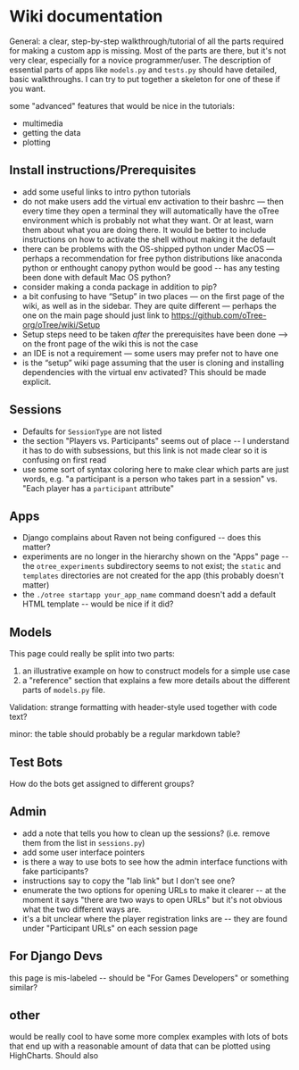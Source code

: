 # Wiki documentation

General: a clear, step-by-step walkthrough/tutorial of all the parts required for making a custom app is missing. Most of the parts are there, but it's not very clear, especially for a novice programmer/user. The description of essential parts of apps like ``models.py`` and ``tests.py`` should have detailed, basic walkthroughs. I can try to put together a skeleton for one of these if you want. 

some "advanced" features that would be nice in the tutorials: 

* multimedia
* getting the data
* plotting

## Install instructions/Prerequisites

* add some useful links to intro python tutorials
* do not make users add the virtual env activation to their bashrc — then every time they open a terminal they will automatically have the oTree environment which is probably not what they want. Or at least, warn them about what you are doing there. It would be better to include instructions on how to activate the shell without making it the default
* there can be problems with the OS-shipped python under MacOS — perhaps a recommendation for free python distributions like anaconda python or enthought canopy python would be good -- has any testing been done with default Mac OS python? 
* consider making a conda package in addition to pip?
* a bit confusing to have “Setup” in two places — on the first page of the wiki, as well as in the sidebar. They are quite different — perhaps the one on the main page should just link to https://github.com/oTree-org/oTree/wiki/Setup
* Setup steps need to be taken *after* the prerequisites have been done —> on the front page of the wiki this is not the case
* an IDE is not a requirement — some users may prefer not to have one
* is the “setup” wiki page assuming that the user is cloning and installing dependencies with the virtual env activated? This should be made explicit. 

## Sessions

* Defaults for ``SessionType`` are not listed 
* the section "Players vs. Participants" seems out of place -- I understand it has to do with subsessions, but this link is not made clear so it is confusing on first read
* use some sort of syntax coloring here to make clear which parts are just words, e.g. "a participant is a person who takes part in a session" vs. "Each player has a ``participant`` attribute"

## Apps

* Django complains about Raven not  being configured -- does this matter? 
* experiments are no longer in the hierarchy shown on the "Apps" page -- the ``otree_experiments`` subdirectory seems to  not exist; the ``static`` and ``templates`` directories are not created for the app (this probably doesn't matter)
* the ``./otree startapp your_app_name`` command doesn't add a default HTML template -- would be nice if it did? 

## Models

This page could really be split into two parts: 
1. an illustrative example on how to construct models for a simple use case
2. a "reference" section that explains a few more details about the different parts of ``models.py`` file. 

Validation: strange formatting with header-style used together with code text?

minor: the table should probably be a regular markdown table? 

## Test Bots

How do the bots get assigned to different groups? 

## Admin

* add a note that tells you how to clean up the sessions? (i.e. remove them from the list in ``sessions.py``)
* add some user interface pointers
* is there a way to use bots to see how the admin interface functions with fake participants? 
* instructions say to copy the "lab link" but I don't see one? 
* enumerate the two options for opening URLs to make it clearer -- at the moment it says "there are two ways to open URLs" but it's not obvious what the two different ways are. 
* it's a bit unclear where the player registration links are -- they are found under "Participant URLs" on each session page 

## For Django Devs

this page is mis-labeled -- should be "For Games Developers" or something similar? 

## other

would be really cool to have some more complex examples with lots of bots that end up with a reasonable amount of data that can be plotted using HighCharts. Should also 